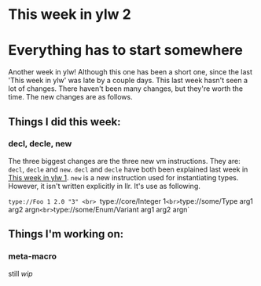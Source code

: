 # This week in ylw 2

Everything has to start somewhere
====

Another week in ylw! Although this one has been a short one, since the last
'This week in ylw' was late by a couple days. This last week hasn't seen a lot
of changes. There haven't been many changes, but they're worth the time. The
new changes are as follows.

## Things I did this week:
### decl, decle, new

The three biggest changes are the three new vm instructions. They are: `decl`,
`decle` and `new`. `decl` and `decle` have both been explained last week in
[This week in ylw 1](/en/ylw/?id=this-week-in-ylw-1). `new` is a new instruction
used for instantiating types. However, it isn't written explicitly in llr. It's
use as following.

`type://Foo 1 2.0 "3" <br>
`type://core/Integer 1` <br>
`type://some/Type arg1 arg2 argn` <br>
`type://some/Enum/Variant arg1 arg2 argn` <br>

## Things I'm working on:
### meta-macro

still *wip*
